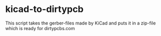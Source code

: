 # kicad-to-dirtypcb
This script takes the gerber-files made by KiCad and puts it in a zip-file which is ready for dirtypcbs.com
